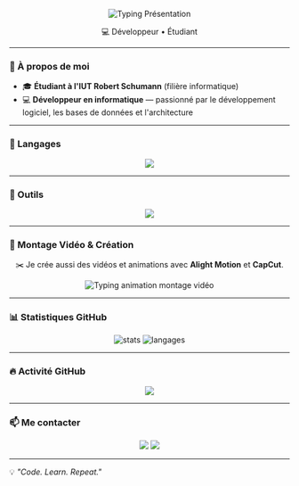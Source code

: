 <p align="center">
  <img src="https://readme-typing-svg.demolab.com?font=Fira+Code&weight=600&size=24&pause=1000&center=true&vCenter=true&width=700&lines=Bonjour,+je+suis+Halil;D%C3%A9veloppeur+informatique" alt="Typing Présentation" />
</p>




<p align="center">
💻 Développeur • Étudiant
</p>

---

### 🧠 À propos de moi

* 🎓 **Étudiant à l'IUT Robert Schumann** (filière informatique)
* 💻 **Développeur en informatique** — passionné par le développement logiciel, les bases de données et l'architecture


---

### 🧩 Langages

<p align="center">
  <img src="https://skillicons.dev/icons?i=cs,python,php,java,html,css,js,mysql,sqlite" />
</p>

---

### 🧰 Outils

<p align="center">
  <img src="https://skillicons.dev/icons?i=git,vscode,visualstudio,godot,linux" />
</p>

---

### 🎥 Montage Vidéo & Création

<p align="center">
  ✂️ Je crée aussi des vidéos et animations avec <strong>Alight Motion</strong> et <strong>CapCut</strong>.
</p>

<p align="center">
  <img src="https://readme-typing-svg.demolab.com?font=Fira+Code&weight=600&size=20&pause=1000&center=true&vCenter=true&width=700&lines=%F0%9F%8E%AC+Cr%C3%A9ation+de+vid%C3%A9os+dynamiques;%E2%9C%A8+Effets+visuels+et+motion+design;%F0%9F%8E%A8+%C3%89dition+cr%C3%A9ative+sur+Alight+Motion+et+CapCut" alt="Typing animation montage vidéo" />
</p>

---

### 📊 Statistiques GitHub

<p align="center">
  <img src="https://github-readme-stats.vercel.app/api?username=Miterra&show_icons=true&theme=tokyonight&hide_border=true" alt="stats" />
  <img src="https://github-readme-stats.vercel.app/api/top-langs/?username=Miterra&layout=compact&theme=tokyonight&hide_border=true" alt="langages" />
</p>

---

### 🔥 Activité GitHub

<p align="center">
  <img src="https://github-readme-streak-stats.herokuapp.com?user=Miterra&theme=tokyonight&hide_border=true" />
</p>

---

### 📫 Me contacter

<p align="center">
  <a href="mailto:halil.ostwald4@gmail.com"><img src="https://img.shields.io/badge/Email-%23EA4335.svg?&style=for-the-badge&logo=gmail&logoColor=white"/></a>
  <a href="https://github.com/Miterra"><img src="https://img.shields.io/badge/GitHub-%23121011.svg?&style=for-the-badge&logo=github&logoColor=white"/></a>
</p>

---

💡 *"Code. Learn. Repeat."*
